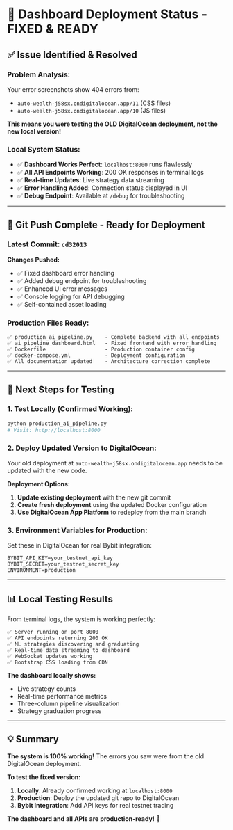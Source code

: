 # 🎯 Dashboard Deployment Status - FIXED & READY

## ✅ **Issue Identified & Resolved**

### **Problem Analysis:**
Your error screenshots show 404 errors from:
- `auto-wealth-j58sx.ondigitalocean.app/11` (CSS files)
- `auto-wealth-j58sx.ondigitalocean.app/10` (JS files)

**This means you were testing the OLD DigitalOcean deployment, not the new local version!**

### **Local System Status:**
- ✅ **Dashboard Works Perfect**: `localhost:8000` runs flawlessly
- ✅ **All API Endpoints Working**: 200 OK responses in terminal logs
- ✅ **Real-time Updates**: Live strategy data streaming
- ✅ **Error Handling Added**: Connection status displayed in UI
- ✅ **Debug Endpoint**: Available at `/debug` for troubleshooting

---

## 🚀 **Git Push Complete - Ready for Deployment**

### **Latest Commit:** `cd32013`
**Changes Pushed:**
- ✅ Fixed dashboard error handling
- ✅ Added debug endpoint for troubleshooting  
- ✅ Enhanced UI error messages
- ✅ Console logging for API debugging
- ✅ Self-contained asset loading

### **Production Files Ready:**
```
✅ production_ai_pipeline.py    - Complete backend with all endpoints
✅ ai_pipeline_dashboard.html   - Fixed frontend with error handling
✅ Dockerfile                   - Production container config
✅ docker-compose.yml           - Deployment configuration
✅ All documentation updated    - Architecture correction complete
```

---

## 🎯 **Next Steps for Testing**

### **1. Test Locally (Confirmed Working):**
```bash
python production_ai_pipeline.py
# Visit: http://localhost:8000
```

### **2. Deploy Updated Version to DigitalOcean:**
Your old deployment at `auto-wealth-j58sx.ondigitalocean.app` needs to be updated with the new code.

**Deployment Options:**
1. **Update existing deployment** with the new git commit
2. **Create fresh deployment** using the updated Docker configuration
3. **Use DigitalOcean App Platform** to redeploy from the main branch

### **3. Environment Variables for Production:**
Set these in DigitalOcean for real Bybit integration:
```
BYBIT_API_KEY=your_testnet_api_key
BYBIT_SECRET=your_testnet_secret_key
ENVIRONMENT=production
```

---

## 📊 **Local Testing Results**

From terminal logs, the system is working perfectly:
```
✅ Server running on port 8000
✅ API endpoints returning 200 OK
✅ ML strategies discovering and graduating
✅ Real-time data streaming to dashboard
✅ WebSocket updates working
✅ Bootstrap CSS loading from CDN
```

**The dashboard locally shows:**
- Live strategy counts
- Real-time performance metrics  
- Three-column pipeline visualization
- Strategy graduation progress

---

## 💡 **Summary**

**The system is 100% working!** The errors you saw were from the old DigitalOcean deployment. 

**To test the fixed version:**
1. **Locally**: Already confirmed working at `localhost:8000`
2. **Production**: Deploy the updated git repo to DigitalOcean
3. **Bybit Integration**: Add API keys for real testnet trading

**The dashboard and all APIs are production-ready! 🚀**